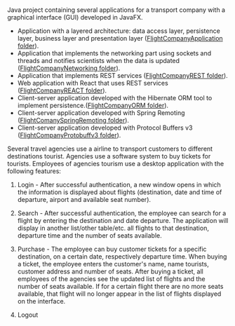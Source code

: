 #

Java project containing several applications for a transport company with a graphical interface (GUI) developed in JavaFX.

- Application with a layered architecture: data access layer, persistence layer, business layer and presentation layer ([FlightCompanyApplication folder](https://github.com/Iri25/mpp-proiect-repository-Java-Iri25/tree/main/FlightCompanyApplication)).
- Application that implements the networking part using sockets and threads and notifies scientists when the data is updated ([FlightCompanyNetworking folder](https://github.com/Iri25/mpp-proiect-repository-Java-Iri25/tree/main/FlightCompanyNetworking)).
- Application that implements REST services ([FlightCompanyREST folder](https://github.com/Iri25/mpp-proiect-repository-Java-Iri25/tree/main/FlightCompanyREST)).
- Web application with React that uses REST services ([FlightCompanyREACT folder](https://github.com/Iri25/mpp-proiect-repository-Java-Iri25/tree/main/FlightCompanyREACT)).
- Client-server application developed with the Hibernate ORM tool to implement persistence.([FlightCompanyORM folder](https://github.com/Iri25/mpp-proiect-repository-Java-Iri25/tree/main/FlightCompanyORM)).
- Client-server application developed with Spring Remoting ([FlightComanySpringRemoting folder](https://github.com/Iri25/mpp-proiect-repository-Java-Iri25/tree/main/FlightComanySpringRemoting)).
- Client-server application developed with Protocol Buffers v3 ([FlightCompanyProtobuffv3 folder](https://github.com/Iri25/mpp-proiect-repository-Java-Iri25/tree/main/FlightCompanyProtobuffv3)).

  
Several travel agencies use a airline to transport customers to different destinations tourist. Agencies use a software system to buy tickets for tourists. Employees of agencies tourism use a desktop application with the following features:
1. Login - After successful authentication, a new window opens in which the information is displayed about flights (destination, date and time of departure, airport and available seat number).

2. Search - After successful authentication, the employee can search for a flight by entering the destination and date departure. The application will display in another list/other table/etc. all flights to that destination, departure time and the number of seats available.

3. Purchase - The employee can buy customer tickets for a specific destination, on a certain date, respectively departure time. When buying a ticket, the employee enters the customer's name, name tourists, customer address and number of seats. After buying a ticket, all employees of the agencies see the updated list of flights and the number of seats available. If for a certain flight there are no more seats available, that flight will no longer appear in the list of flights displayed on the interface.

4. Logout

